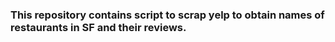 ### This repository contains script to scrap yelp to obtain names of restaurants in SF and their reviews.
